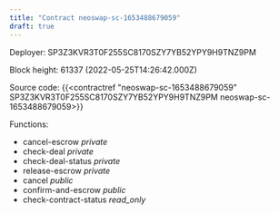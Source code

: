 ```yaml
---
title: "Contract neoswap-sc-1653488679059"
draft: true
---
```

Deployer: SP3Z3KVR3T0F255SC8170SZY7YB52YPY9H9TNZ9PM


 



Block height: 61337 (2022-05-25T14:26:42.000Z)

Source code: {{<contractref "neoswap-sc-1653488679059" SP3Z3KVR3T0F255SC8170SZY7YB52YPY9H9TNZ9PM neoswap-sc-1653488679059>}}

Functions:

* cancel-escrow _private_
* check-deal _private_
* check-deal-status _private_
* release-escrow _private_
* cancel _public_
* confirm-and-escrow _public_
* check-contract-status _read_only_
